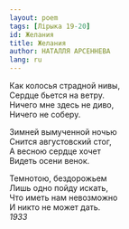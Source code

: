 ```yaml
---
layout: poem
tags: [Лірыка 19-20]
id: Желания
title: Желания
author: НАТАЛЛЯ АРСЕННЕВА
lang: ru
---
```



Как колосья страдной нивы,  
Сердце бьется на ветру.  
Ничего мне здесь не диво,  
Ничего не соберу.  

Зимней вымученной ночью  
Снится августовский стог,  
А весною сердце хочет  
Видеть осени венок.  

Темнотою, бездорожьем  
Лишь одно пойду искать,  
Что иметь нам невозможно  
И никто не может дать.  
*1933*
